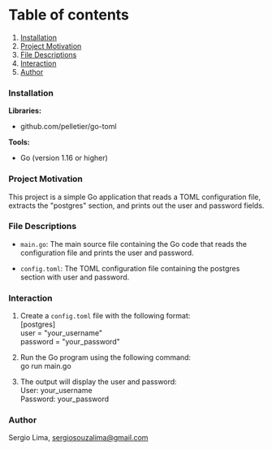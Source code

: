 # Table of contents
1. [Installation](#introduction)
2. [Project Motivation](#paragraph1)
3. [File Descriptions](#paragraph2)
4. [Interaction](#paragraph3)
5. [Author](#paragraph4)

### Installation <a name="introduction"></a>

**Libraries:**<br/>
- github.com/pelletier/go-toml

**Tools:**<br/>
- Go (version 1.16 or higher)

### Project Motivation <a name="paragraph1"></a>
This project is a simple Go application that reads a TOML configuration file, extracts the "postgres" section, and prints out the user and password fields.

### File Descriptions <a name="paragraph2"></a>
- `main.go`: The main source file containing the Go code that reads the configuration file and prints the user and password.

- `config.toml`: The TOML configuration file containing the postgres section with user and password.

### Interaction <a name="paragraph3"></a>
1. Create a `config.toml` file with the following format:<br/>
[postgres]<br/>
user = "your_username"<br/>
password = "your_password"

2. Run the Go program using the following command:<br/>
go run main.go

3. The output will display the user and password:<br/>
User: your_username<br/>
Password: your_password

### Author <a name="paragraph4"></a>
Sergio Lima, sergiosouzalima@gmail.com


